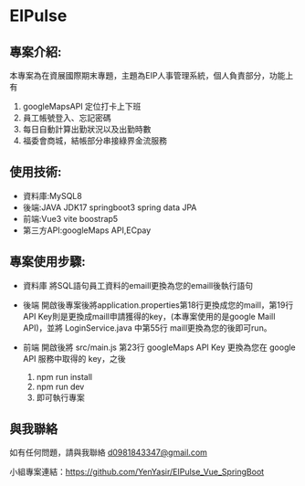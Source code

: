 # EIPulse

## 專案介紹:
本專案為在資展國際期末專題，主題為EIP人事管理系統，個人負責部分，功能上有
  1. googleMapsAPI 定位打卡上下班
  2. 員工帳號登入、忘記密碼
  3. 每日自動計算出勤狀況以及出勤時數
  4. 福委會商城，結帳部分串接綠界金流服務

## 使用技術:
- 資料庫:MySQL8
- 後端:JAVA JDK17 springboot3 spring data JPA 
- 前端:Vue3 vite boostrap5
- 第三方API:googleMaps API,ECpay


## 專案使用步驟:
- 資料庫
  將SQL語句員工資料的emaill更換為您的emaill後執行語句
  
- 後端
  開啟後專案後將application.properties第18行更換成您的maill，第19行API Key則是更換成maill申請獲得的key，(本專案使用的是google Maill API)，並將 LoginService.java 中第55行 maill更換為您的後即可run。

- 前端
  開啟後將 src/main.js 第23行 googleMaps API Key 更換為您在 google API 服務中取得的 key，之後
  1. npm run install
  2. npm run dev
  3. 即可執行專案
 
## 與我聯絡
如有任何問題，請與我聯絡 d0981843347@gmail.com

小組專案連結：https://github.com/YenYasir/EIPulse_Vue_SpringBoot



  
